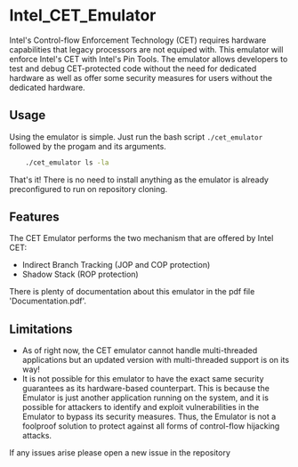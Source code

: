 # Intel_CET_Emulator

Intel's Control-flow Enforcement Technology (CET) requires hardware capabilities that legacy processors are not equiped with. This emulator will enforce Intel's CET with Intel's Pin Tools. The emulator allows developers to test and debug CET-protected code without the need for dedicated hardware as well as offer some security measures for users without the dedicated hardware.

## Usage
Using the emulator is simple. Just run the bash script `./cet_emulator` followed by the progam and its arguments.
```bash
    ./cet_emulator ls -la
```

That's it! There is no need to install anything as the emulator is already preconfigured to run on repository cloning.

## Features
The CET Emulator performs the two mechanism that are offered by Intel CET:
 - Indirect Branch Tracking (JOP and COP protection)
 - Shadow Stack (ROP protection)

There is plenty of documentation about this emulator in the pdf file 'Documentation.pdf'.

## Limitations
 - As of right now, the CET emulator cannot handle multi-threaded applications but an updated version with multi-threaded support is on its way!
 - It is not possible for this emulator to have the exact same security guarantees as its hardware-based counterpart.  This is because the Emulator is just another application running on the system, and it is possible for attackers to identify and exploit vulnerabilities in the Emulator to bypass its security measures. Thus, the Emulator is not a foolproof solution to protect against all forms of control-flow hijacking attacks.

If any issues arise please open a new issue in the repository 